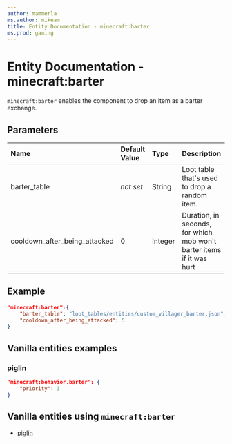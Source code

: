 ```yaml
---
author: mammerla
ms.author: mikeam
title: Entity Documentation - minecraft:barter
ms.prod: gaming
---
```


# Entity Documentation - minecraft:barter

`minecraft:barter` enables the component to drop an item as a barter exchange.

## Parameters

|Name |Default Value  |Type  |Description  |
|:----------|:----------|:----------|:----------|
|barter_table|*not set* | String| Loot table that's used to drop a random item. |
|cooldown_after_being_attacked| 0| Integer|  Duration, in seconds, for which mob won't barter items if it was hurt |

## Example

```json
"minecraft:barter":{
    "barter_table": "loot_tables/entities/custom_villager_barter.json",
    "cooldown_after_being_attacked": 5
}
```

## Vanilla entities examples

### piglin

```json
"minecraft:behavior.barter": {
    "priority": 3
}
```

## Vanilla entities using `minecraft:barter`

- [piglin](../../../../Source/VanillaBehaviorPack_Snippets/entities/piglin.md)
